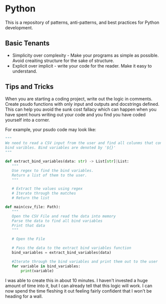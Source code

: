 # Python

This is a repository of patterns, anti-patterns, and best practices for Python development.

## Basic Tenants
 - Simplicity over complexity - Make your programs as simple as possible. Avoid creaiting structure for the sake of structure. 
 - Explicit over implicit - write your code for the reader. Make it easy to understand.


## Tips and Tricks
 When you are starting a coding project, write out the logic in comments. Create psudo functions with only input and outputs and docstrings defined. This can help you avoid the sunk cost fallacy which can happen when you have spent hours writing out your code and you find you have coded yourself into a corner.

 For example, your psudo code may look like:

 ```python
"""
We need to read a CSV input from the user and find all colunms that contain 
bind varibles. Bind variables are denoted by '${}'
"""

def extract_bind_variables(data: str) -> List[str]|List:
    """
    Use regex to find the bind variables.
    Return a list of them to the user.
    """

    # Extract the values using regex
    # Iterate through the matches
    # Return the list
 
def main(csv_file: Path):
    """
    Open the CSV File and read the data into memory
    Parse the data to find all bind variables
    Print that data
    """

    # Open the File

    # Pass the data to the extract bind variables function 
    bind_variables = extract_bind_variables(data)

    #Iterate through the bind variables and print them out to the user
    for variable in bind_variables:
        print(variable)

```

I was able to create this in about 10 minutes. I haven't invested a huge amount of time into it, but I can already tell that this logic will work. I can now spend the time fleshing it out feeling fairly confident that I won't be heading for a wall.
